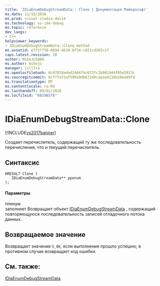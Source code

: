 ```yaml
---
title: 'IDiaEnumDebugStreamData:: Clone | Документация Майкрософт'
ms.date: 11/15/2016
ms.prod: visual-studio-dev14
ms.technology: vs-ide-debug
ms.topic: reference
dev_langs:
- C++
helpviewer_keywords:
- IDiaEnumDebugStreamData::Clone method
ms.assetid: e7f17750-0694-4634-bf34-c821cd265c2f
caps.latest.revision: 10
author: MikeJo5000
ms.author: mikejo
manager: jillfra
ms.openlocfilehash: 0c97018adad246674c672fc1b081944f05e5913c
ms.sourcegitcommit: 6cfffa72af599a9d667249caaaa411bb28ea69fd
ms.translationtype: MT
ms.contentlocale: ru-RU
ms.lasthandoff: 09/02/2020
ms.locfileid: "68198578"
---
```

# <a name="idiaenumdebugstreamdataclone"></a>IDiaEnumDebugStreamData::Clone
[!INCLUDE[vs2017banner](../../includes/vs2017banner.md)]

Создает перечислитель, содержащий ту же последовательность перечисления, что и текущий перечислитель.  
  
## <a name="syntax"></a>Синтаксис  
  
```cpp#  
HRESULT Clone (   
   IDiaEnumDebugStreamData** ppenum  
);  
```  
  
#### <a name="parameters"></a>Параметры  
 ппенум  
 заполняет Возвращает объект [IDiaEnumDebugStreamData](../../debugger/debug-interface-access/idiaenumdebugstreamdata.md) , содержащий повторяющуюся последовательность записей отладочного потока данных.  
  
## <a name="return-value"></a>Возвращаемое значение  
 Возвращает значение `S_OK`, если выполнение прошло успешно; в противном случае возвращает код ошибки.  
  
## <a name="see-also"></a>См. также:  
 [IDiaEnumDebugStreamData](../../debugger/debug-interface-access/idiaenumdebugstreamdata.md)
